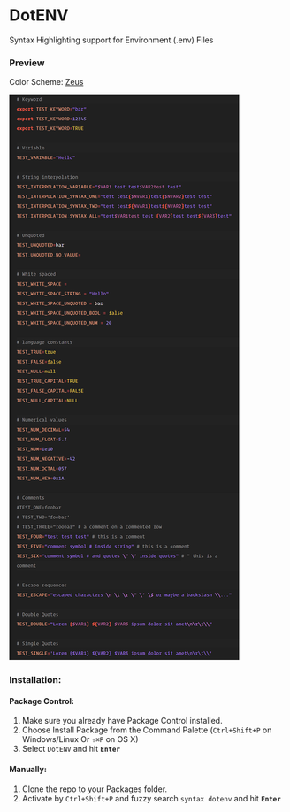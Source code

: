 # DotENV
Syntax Highlighting support for Environment (.env) Files

### Preview

Color Scheme: <a href="https://github.com/zaynali53/Zeus-Theme" target="_blank">Zeus</a>

![DotENV Preview](preview.png)

### Installation:

#### Package Control:

1. Make sure you already have Package Control installed.
2. Choose Install Package from the Command Palette (`Ctrl+Shift+P` on Windows/Linux Or `⇧⌘P` on OS X)
3. Select `DotENV` and hit **`Enter`**

#### Manually:

1. Clone the repo to your Packages folder.
2. Activate by `Ctrl+Shift+P` and fuzzy search `syntax dotenv` and hit **`Enter`**
